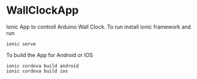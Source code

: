 # WallClockApp

Ionic App to controll Arduino Wall Clock. To run install ionic framework and run
```
ionic serve
```
To build the App for Android or IOS
```
ionic cordova build android
ionic cordova build ios
```
